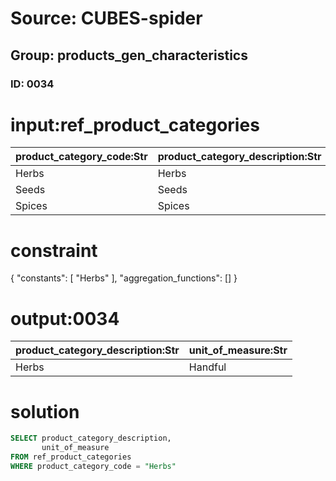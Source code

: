 # Source: CUBES-spider
## Group: products_gen_characteristics
### ID: 0034

# input:ref_product_categories

| product_category_code:Str | product_category_description:Str | unit_of_measure:Str |
|---|---|---|
| Herbs | Herbs | Handful              |
| Seeds | Seeds | Weight - pound,kilo. |
| Spices | Spices | Weight - pound,kilo. |

# constraint

{
  "constants": [
    "Herbs"
  ],
  "aggregation_functions": []
}

# output:0034

| product_category_description:Str | unit_of_measure:Str |
|---|---|
| Herbs | Handful              |

# solution

```sql
SELECT product_category_description,
       unit_of_measure
FROM ref_product_categories
WHERE product_category_code = "Herbs"
```
